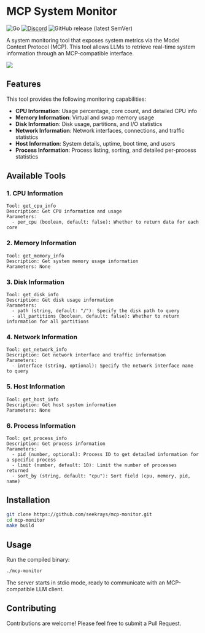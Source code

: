 # MCP System Monitor
![Go](https://github.com/seekrays/mcp-monitor/actions/workflows/go.yml/badge.svg)
[![Discord](https://img.shields.io/badge/Discord-Join%20Chat-blue?style=flat&logo=discord)](https://discord.gg/kbMJ9Qpf)
![GitHub release (latest SemVer)](https://img.shields.io/github/v/release/seekrays/mcp-monitor?sort=semver)


A system monitoring tool that exposes system metrics via the Model Context Protocol (MCP). This tool allows LLMs to retrieve real-time system information through an MCP-compatible interface.

![](./doc/snapshot-1.png)

## Features

This tool provides the following monitoring capabilities:

- **CPU Information**: Usage percentage, core count, and detailed CPU info
- **Memory Information**: Virtual and swap memory usage
- **Disk Information**: Disk usage, partitions, and I/O statistics
- **Network Information**: Network interfaces, connections, and traffic statistics
- **Host Information**: System details, uptime, boot time, and users
- **Process Information**: Process listing, sorting, and detailed per-process statistics


## Available Tools

### 1. CPU Information

```
Tool: get_cpu_info
Description: Get CPU information and usage
Parameters:
  - per_cpu (boolean, default: false): Whether to return data for each core
```

### 2. Memory Information

```
Tool: get_memory_info
Description: Get system memory usage information
Parameters: None
```

### 3. Disk Information

```
Tool: get_disk_info
Description: Get disk usage information
Parameters:
  - path (string, default: "/"): Specify the disk path to query
  - all_partitions (boolean, default: false): Whether to return information for all partitions
```

### 4. Network Information

```
Tool: get_network_info
Description: Get network interface and traffic information
Parameters:
  - interface (string, optional): Specify the network interface name to query
```

### 5. Host Information

```
Tool: get_host_info
Description: Get host system information
Parameters: None
```

### 6. Process Information

```
Tool: get_process_info
Description: Get process information
Parameters:
  - pid (number, optional): Process ID to get detailed information for a specific process
  - limit (number, default: 10): Limit the number of processes returned
  - sort_by (string, default: "cpu"): Sort field (cpu, memory, pid, name)
```


## Installation

```bash
git clone https://github.com/seekrays/mcp-monitor.git
cd mcp-monitor
make build
```

## Usage

Run the compiled binary:

```bash
./mcp-monitor
```

The server starts in stdio mode, ready to communicate with an MCP-compatible LLM client.


## Contributing

Contributions are welcome! Please feel free to submit a Pull Request. 